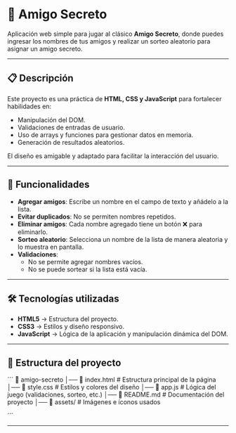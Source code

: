 # 🎁 Amigo Secreto

Aplicación web simple para jugar al clásico **Amigo Secreto**, donde puedes ingresar los nombres de tus amigos y realizar un sorteo aleatorio para asignar un amigo secreto.

---

## 📋 Descripción
Este proyecto es una práctica de **HTML, CSS y JavaScript** para fortalecer habilidades en:
- Manipulación del DOM.
- Validaciones de entradas de usuario.
- Uso de arrays y funciones para gestionar datos en memoria.
- Generación de resultados aleatorios.

El diseño es amigable y adaptado para facilitar la interacción del usuario.

---

## 🚀 Funcionalidades
- **Agregar amigos**: Escribe un nombre en el campo de texto y añádelo a la lista.
- **Evitar duplicados**: No se permiten nombres repetidos.
- **Eliminar amigos**: Cada nombre agregado tiene un botón ❌ para eliminarlo.
- **Sorteo aleatorio**: Selecciona un nombre de la lista de manera aleatoria y lo muestra en pantalla.
- **Validaciones**:
  - No se permite agregar nombres vacíos.
  - No se puede sortear si la lista está vacía.

---

## 🛠️ Tecnologías utilizadas
- **HTML5** → Estructura del proyecto.
- **CSS3** → Estilos y diseño responsivo.
- **JavaScript** → Lógica de la aplicación y manipulación dinámica del DOM.

---

## 📂 Estructura del proyecto

´´´
📁 amigo-secreto
│── 📄 index.html # Estructura principal de la página
│── 📄 style.css # Estilos y colores del diseño
│── 📄 app.js # Lógica del juego (validaciones, sorteo, etc.)
│── 📄 README.md # Documentación del proyecto
│── 📁 assets/ # Imágenes e íconos usados

´´´

---
